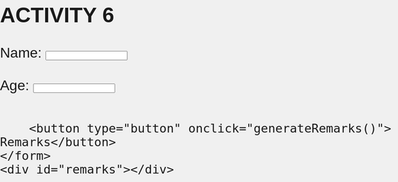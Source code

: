 <!DOCTYPE html>
<html lang="en">
<head>
<meta charset="UTF-8">
<meta name="viewport" content="width=device-width, initial-scale=1.0">
<title>Name and Age Remarks</title>
<style>
    body {
        font-family: Arial, sans-serif;
        margin: 0;
        padding: 0;
        display: flex;
        justify-content: center;
        align-items: center;
        height: 100vh;
        background-color: #f0f0f0;
        font-size: xx-large;
        background-image: url(https://i.pinimg.com/736x/3a/e0/1f/3ae01f8bdec9c5acfdd07bdd40c22c86.jpg);
        background-repeat: no-repeat;
        background-size: 100%;
    }

    #form-container {
        text-align: center;
        padding: 20px;
        border: 1px solid #323dda;
        border-radius: 5px;
        background-color: rgb(214, 164, 195);
        box-shadow: 5PX 5PX  lightcoral;
    }
</style>
</head>
<body>
<div id="form-container">
    <h2>ACTIVITY 6</h2>
    <form>
        <label for="name">Name:</label>
        <input type="text" id="name" required><br><br>
        <label for="age">Age:</label>
        <input type="number" id="age" required><br><br>
       
        <button type="button" onclick="generateRemarks()"> Remarks</button>
    </form>
    <div id="remarks"></div>
</div>

<script>
    function generateRemarks() {
        var name = document.getElementById('name').value;
        var age = parseInt(document.getElementById('age').value);

        var remarks = document.getElementById('remarks');
        remarks.innerHTML = '';

        if (isNaN(age)) {
            remarks.innerHTML = 'Please enter a valid age.';
            return;
        }

        if (age < 0) {
            remarks.innerHTML = 'Age cannot be negative.';
            return;
        }

        var remarkText = '';

        if (age <= 12) {
            remarkText = 'Hello, ' + name + '! You are still young.';
        } else if (age <= 18) {
            remarkText = 'Hello, ' + name + '! You are a teenager.';
        } else if (age <= 30) {
            remarkText = 'Hello, ' + name + '! You are a young adult.';
        } else if (age <= 60) {
            remarkText = 'Hello, ' + name + '! You are an adult.';
        } else {
            remarkText = 'Hello, ' + name + '! You are a senior citizen.';
        }

        remarks.innerHTML = remarkText;
    }
</script>
</body>
</html>
